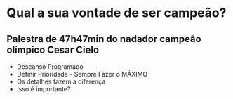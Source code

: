 # Qual a sua vontade de ser campeão?

## Palestra de 47h47min do nadador campeão olímpico Cesar Cielo

- Descanso Programado
- Definir Prioridade - Sempre Fazer o MÁXIMO
- Os detalhes fazem a diferença
- Isso é importante?